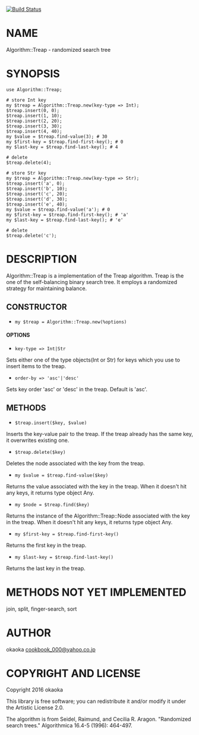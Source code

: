 [![Build Status](https://travis-ci.org/okaoka/p6-Algorithm-Treap.svg?branch=master)](https://travis-ci.org/okaoka/p6-Algorithm-Treap)

NAME
====

Algorithm::Treap - randomized search tree

SYNOPSIS
========

    use Algorithm::Treap;

    # store Int key
    my $treap = Algorithm::Treap.new(key-type => Int);
    $treap.insert(0, 0);
    $treap.insert(1, 10);
    $treap.insert(2, 20);
    $treap.insert(3, 30);
    $treap.insert(4, 40);
    my $value = $treap.find-value(3); # 30
    my $first-key = $treap.find-first-key(); # 0
    my $last-key = $treap.find-last-key(); # 4

    # delete
    $treap.delete(4);

    # store Str key
    my $treap = Algorithm::Treap.new(key-type => Str);
    $treap.insert('a', 0);
    $treap.insert('b', 10);
    $treap.insert('c', 20);
    $treap.insert('d', 30);
    $treap.insert('e', 40);
    my $value = $treap.find-value('a'); # 0
    my $first-key = $treap.find-first-key(); # 'a'
    my $last-key = $treap.find-last-key(); # 'e'

    # delete
    $treap.delete('c');

DESCRIPTION
===========

Algorithm::Treap is a implementation of the Treap algorithm. Treap is the one of the self-balancing binary search tree. It employs a randomized strategy for maintaining balance.

CONSTRUCTOR
-----------

  * `my $treap = Algorithm::Treap.new(%options)`

#### OPTIONS

  * `key-type => Int|Str`

Sets either one of the type objects(Int or Str) for keys which you use to insert items to the treap.

  * `order-by => 'asc'|'desc'`

Sets key order 'asc' or 'desc' in the treap. Default is 'asc'.

METHODS
-------

  * `$treap.insert($key, $value)`

Inserts the key-value pair to the treap. If the treap already has the same key, it overwrites existing one.

  * `$treap.delete($key)`

Deletes the node associated with the key from the treap.

  * `my $value = $treap.find-value($key)`

Returns the value associated with the key in the treap. When it doesn't hit any keys, it returns type object Any.

  * `my $node = $treap.find($key)`

Returns the instance of the Algorithm::Treap::Node associated with the key in the treap. When it doesn't hit any keys, it returns type object Any.

  * `my $first-key = $treap.find-first-key()`

Returns the first key in the treap.

  * `my $last-key = $treap.find-last-key()`

Returns the last key in the treap.

METHODS NOT YET IMPLEMENTED
===========================

join, split, finger-search, sort

AUTHOR
======

okaoka <cookbook_000@yahoo.co.jp>

COPYRIGHT AND LICENSE
=====================

Copyright 2016 okaoka

This library is free software; you can redistribute it and/or modify it under the Artistic License 2.0.

The algorithm is from Seidel, Raimund, and Cecilia R. Aragon. "Randomized search trees." Algorithmica 16.4-5 (1996): 464-497.
